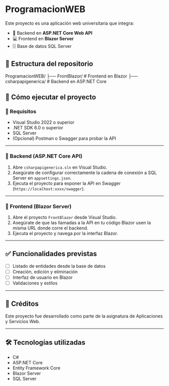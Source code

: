 # ProgramacionWEB

Este proyecto es una aplicación web universitaria que integra:

- 🔧 Backend en **ASP.NET Core Web API**
- 💻 Frontend en **Blazor Server**
- 🗄 Base de datos SQL Server

## 📁 Estructura del repositorio

ProgramacionWEB/
├── FrontBlazor/ # Frontend en Blazor
├── csharpapigenerica/ # Backend en ASP.NET Core


## 🚀 Cómo ejecutar el proyecto

### 🔹 Requisitos

- Visual Studio 2022 o superior
- .NET SDK 6.0 o superior
- SQL Server
- (Opcional) Postman o Swagger para probar la API

---

### 🔹 Backend (ASP.NET Core API)

1. Abre `csharpapigenerica.sln` en Visual Studio.
2. Asegúrate de configurar correctamente la cadena de conexión a SQL Server en `appsettings.json`.
3. Ejecuta el proyecto para exponer la API en Swagger (`https://localhost:xxxx/swagger`).

---

### 🔹 Frontend (Blazor Server)

1. Abre el proyecto `FrontBlazor` desde Visual Studio.
2. Asegúrate de que las llamadas a la API en tu código Blazor usen la misma URL donde corre el backend.
3. Ejecuta el proyecto y navega por la interfaz Blazor.

---

## ✅ Funcionalidades previstas

- [ ] Listado de entidades desde la base de datos
- [ ] Creación, edición y eliminación
- [ ] Interfaz de usuario en Blazor
- [ ] Validaciones y estilos

---

## 🤝 Créditos

Este proyecto fue desarrollado como parte de la asignatura de Aplicaciones y Servicios Web.

---

## 🛠 Tecnologías utilizadas

- C#
- ASP.NET Core
- Entity Framework Core
- Blazor Server
- SQL Server
